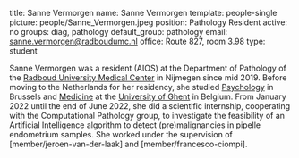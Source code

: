 title: Sanne Vermorgen
name: Sanne Vermorgen
template: people-single
picture: people/Sanne_Vermorgen.jpeg
position: Pathology Resident
active: no
groups: diag, pathology
default_group: pathology
email: sanne.vermorgen@radboudumc.nl
office: Route 827, room 3.98
type: student

Sanne Vermorgen was a resident (AIOS) at the Department of Pathology of the [Radboud University Medical Center](https://www.radboudumc.nl/afdelingen/pathologie) in Nijmegen since mid 2019. Before moving to the Netherlands for her residency, she studied [Psychology](https://www.vub.be/opleiding/psychologie#over-de-opleiding) in Brussels and [Medicine](https://studiekiezer.ugent.be/master-of-medicine-in-de-geneeskunde/2022) at the [University of Ghent](https://www.ugent.be/) in Belgium. From January 2022 until the end of June 2022, she did a scientific internship, cooperating with the Computational Pathology group, to investigate the feasibility of an Artificial Intelligence algorithm to detect (pre)malignancies in pipelle endometrium samples. She worked under the supervision of [member/jeroen-van-der-laak] and [member/francesco-ciompi].
